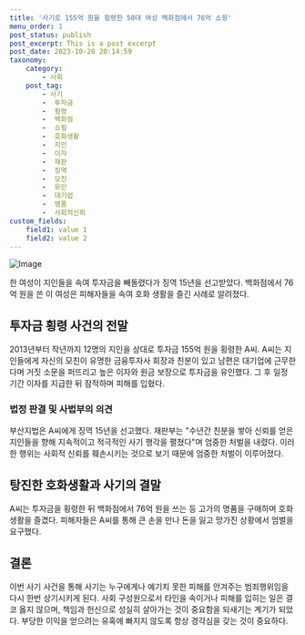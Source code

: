 ```yaml
---
title: '사기로 155억 원을 횡령한 50대 여성 백화점에서 76억 쇼핑'
menu_order: 1
post_status: publish
post_excerpt: This is a post excerpt
post_date: 2023-10-20 20:14:59
taxonomy:
    category:
        - 사회
    post_tag:
        - 사기
        -  투자금
        -  횡령
        -  백화점
        -  쇼핑
        -  호화생활
        -  지인
        -  이자
        -  재판
        -  징역
        -  모친
        -  유인
        -  대기업
        -  명품
        -  사회적신뢰
custom_fields:
    field1: value 1
    field2: value 2
---
```


![Image](https://imgnews.pstatic.net/image/658/2024/02/07/0000065421_001_20240207030305510.jpg?type=w647)


한 여성이 지인들을 속여 투자금을 빼돌렸다가 징역 15년을 선고받았다. 백화점에서 76억 원을 쓴 이 여성은 피해자들을 속여 호화 생활을 즐긴 사례로 알려졌다.

## 투자금 횡령 사건의 전말

2013년부터 작년까지 12명의 지인을 상대로 투자금 155억 원을 횡령한 A씨. A씨는 지인들에게 자신의 모친이 유명한 금융투자사 회장과 친분이 있고 남편은 대기업에 근무한다며 거짓 소문을 퍼뜨리고 높은 이자와 원금 보장으로 투자금을 유인했다. 그 후 일정 기간 이자를 지급한 뒤 잠적하며 피해를 입혔다. 

### 법정 판결 및 사법부의 의견

부산지법은 A씨에게 징역 15년을 선고했다. 재판부는 "수년간 친분을 쌓아 신뢰를 얻은 지인들을 향해 지속적이고 적극적인 사기 행각을 펼쳤다"며 엄중한 처벌을 내렸다. 이러한 행위는 사회적 신뢰를 훼손시키는 것으로 보기 때문에 엄중한 처벌이 이루어졌다.

## 탕진한 호화생활과 사기의 결말

A씨는 투자금을 횡령한 뒤 백화점에서 76억 원을 쓰는 등 고가의 명품을 구매하며 호화 생활을 즐겼다. 피해자들은 A씨를 통해 큰 손을 만나 돈을 잃고 망가진 상황에서 엄벌을 요구했다. 

## 결론

이번 사기 사건을 통해 사기는 누구에게나 예기치 못한 피해를 안겨주는 범죄행위임을 다시 한번 상기시키게 된다. 사회 구성원으로서 타인을 속이거나 피해를 입히는 일은 결코 옳지 않으며, 책임과 헌신으로 성실히 살아가는 것이 중요함을 되새기는 계기가 되었다. 부당한 이익을 얻으려는 유혹에 빠지지 않도록 항상 경각심을 갖는 것이 중요하다.
